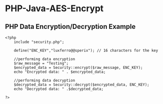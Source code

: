 # PHP-Java-AES-Encrypt
## PHP Data Encryption/Decryption Example
```
<?php
	include "security.php";

	define("ENC_KEY","luxferro@@sperix"); // 16 characters for the key

	//performing data encryption
	$raw_message = "Testing";
	$encrypted_data = Security::encrypt($raw_message, ENC_KEY);
	echo "Encrypted data: " . $encrypted_data;

	//performing data decryption
	$decrypted_data = Security::decrypt($encrypted_data, ENC_KEY);
	echo "Decrypted data: " .$decrypted_data;

?>
```
